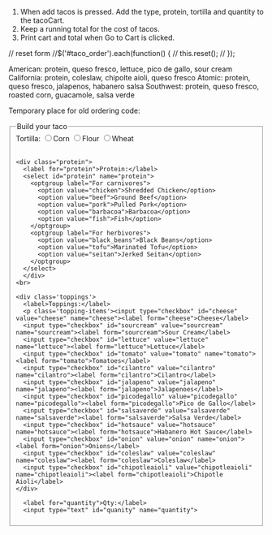 1. When add tacos is pressed. Add the type, protein, tortilla and quantity to the tacoCart.
2. Keep a running total for the cost of tacos.
3. Print cart and total when Go to Cart is clicked.


// reset form
//$('#taco_order').each(function() {
  //  this.reset();
//  });



American: protein, queso fresco, lettuce, pico de gallo, sour cream
California: protein, coleslaw, chipolte aioli, queso fresco
Atomic: protein, queso fresco, jalapenos, habanero salsa
Southwest: protein, queso fresco, roasted corn, guacamole, salsa verde


Temporary place for old ordering code:
<div class="container">

  <fieldset>
    <legend>Build your taco</legend>
    <div class='tortilla'>
      <label>Tortilla:</label>
      <input type="radio" id="corn" value="corn" name="tortilla"><label for="corn">Corn</label>
      <input type="radio" id="flour" value="flour" name="tortilla"><label for="flour">Flour</label>
      <input type="radio" id="wheat" value="wheat" name="tortilla"><label for="wheat">Wheat</label>
      </div>
    <br>

    <div class="protein">
      <label for="protein">Protein:</label>
      <select id="protein" name="protein">
        <optgroup label="For carnivores">
          <option value="chicken">Shredded Chicken</option>
          <option value="beef">Ground Beef</option>
          <option value="pork">Pulled Pork</option>
          <option value="barbacoa">Barbacoa</option>
          <option value="fish">Fish</option>
        </optgroup>
        <optgroup label="For herbivores">
          <option value="black_beans">Black Beans</option>
          <option value="tofu">Marinated Tofu</option>
          <option value="seitan">Jerked Seitan</option>
        </optgroup>
      </select>
      </div>
    <br>

    <div class='toppings'>
      <label>Toppings:</label>
      <p class='topping-items'><input type="checkbox" id="cheese" value="cheese" name="cheese"><label form="cheese">Cheese</label>
      <input type="checkbox" id="sourcream" value="sourcream" name="sourcream"><label form="sourcream">Sour Cream</label>
      <input type="checkbox" id="lettuce" value="lettuce" name="lettuce"><label form="lettuce">Lettuce</label>
      <input type="checkbox" id="tomato" value="tomato" name="tomato"><label form="tomato">Tomatoes</label>
      <input type="checkbox" id="cilantro" value="cilantro" name="cilantro"><label form="cilantro">Cilantro</label>
      <input type="checkbox" id="jalapeno" value="jalapeno" name="jalapeno"><label form="jalapeno">Jalapenoes</label>
      <input type="checkbox" id="picodegallo" value="picodegallo" name="picodegallo"><label form="picodegallo">Pico de Gallo</label>
      <input type="checkbox" id="salsaverde" value="salsaverde" name="salsaverde"><label form="salsaverde">Salsa Verde</label>
      <input type="checkbox" id="hotsauce" value="hotsauce" name="hotsauce"><label form="hotsauce">Habanero Hot Sauce</label>
      <input type="checkbox" id="onion" value="onion" name="onion"><label form="onion">Onions</label>
      <input type="checkbox" id="coleslaw" value="coleslaw" name="coleslaw"><label form="coleslaw">Coleslaw</label>
      <input type="checkbox" id="chipotleaioli" value="chipotleaioli" name="chipotleaioli"><label form="chipotleaioli">Chipotle Aioli</label>
    </div>

      <label for="quantity">Qty:</label>
      <input type="text" id="quanity" name="quantity">
  </fieldset>
